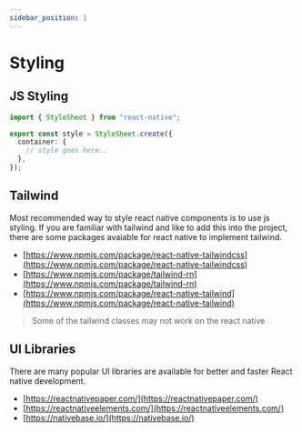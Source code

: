 ```yaml
---
sidebar_position: 1
---
```


# Styling

## JS Styling

```ts
import { StyleSheet } from "react-native";

export const style = StyleSheet.create({
  container: {
    // style goes here..
  },
});
```

## Tailwind

Most recommended way to style react native components is to use js styling. If you are familiar with tailwind and like to add this into the project, there are some packages avaiable for react native to implement tailwind.

- [https://www.npmjs.com/package/react-native-tailwindcss](https://www.npmjs.com/package/react-native-tailwindcss)
- [https://www.npmjs.com/package/tailwind-rn](https://www.npmjs.com/package/tailwind-rn)
- [https://www.npmjs.com/package/react-native-tailwind](https://www.npmjs.com/package/react-native-tailwind)

> Some of the tailwind classes may not work on the react native

## UI Libraries

There are many popular UI libraries are available for better and faster React native development.

- [https://reactnativepaper.com/](https://reactnativepaper.com/)
- [https://reactnativeelements.com/](https://reactnativeelements.com/)
- [https://nativebase.io/](https://nativebase.io/)
